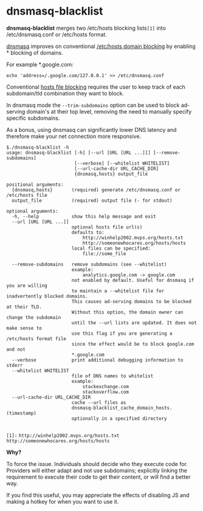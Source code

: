 # dnsmasq-blacklist

**dnsmasq-blacklist** merges two /etc/hosts blocking lists```[1]``` into /etc/dnsmasq.conf or /etc/hosts format.

[dnsmasq](https://wiki.gentoo.org/wiki/Dnsmasq) improves on conventional [/etc/hosts domain blocking](http://winhelp2002.mvps.org/hosts.htm) by enabling * blocking of domains.

For example *.google.com:

```
echo 'address=/.google.com/127.0.0.1' >> /etc/dnsmasq.conf
```

Conventional [hosts file blocking](http://winhelp2002.mvps.org/hosts.htm) requires the user to keep track of each subdomain/tld combination they want to block.

In dnsmasq mode the `--trim-subdomains` option can be used to block ad-serving domain's at their top level, removing the need to manually specify specific subdomains.

As a bonus, using dnsmasq can significantly lower DNS latency and therefore make your net connection more responsive.

```
$./dnsmasq-blacklist -h
usage: dnsmasq-blacklist [-h] [--url [URL [URL ...]]] [--remove-subdomains]
                         [--verbose] [--whitelist WHITELIST]
                         [--url-cache-dir URL_CACHE_DIR]
                         {dnsmasq,hosts} output_file

positional arguments:
  {dnsmasq,hosts}       (required) generate /etc/dnsmasq.conf or /etc/hosts file
  output_file           (required) output file (- for stdout)

optional arguments:
  -h, --help            show this help message and exit
  --url [URL [URL ...]]
                        optional hosts file url(s)
                        defaults to:
                            http://winhelp2002.mvps.org/hosts.txt
                            http://someonewhocares.org/hosts/hosts
                        local files can be specified:
                            file://some_file
                         
  --remove-subdomains   remove subdomains (see --whitelist)
                        example:
                            analytics.google.com -> google.com
                        not enabled by default. Useful for dnsmasq if you are willing
                        to maintain a --whitelist file for inadvertently blocked domains.
                        This causes ad-serving domains to be blocked at their TLD.
                        Without this option, the domain owner can change the subdomain
                        until the --url lists are updated. It does not make sense to
                        use this flag if you are generating a /etc/hosts format file
                        since the effect would be to block google.com and not
                        *.google.com
  --verbose             print additional debugging information to stderr
  --whitelist WHITELIST
                        file of DNS names to whitelist
                        example:
                            stackexchange.com
                            stackoverflow.com
  --url-cache-dir URL_CACHE_DIR
                        cache --url files as
                        dnsmasq-blacklist_cache_domain_hosts.(timestamp)
                        optionally in a specified directory
                         
```

`[1]:`
 `http://winhelp2002.mvps.org/hosts.txt`
 `http://someonewhocares.org/hosts/hosts`


**Why?**

To force the issue. Individuals should decide who they execute code for. Providers will either adapt and not use subdomains; explicitly linking the requirement to execute their code to get their content, or will find a better way.

If you find this useful, you may appreciate the effects of disabling JS and making a hotkey for when you want to use it.
